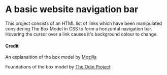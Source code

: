 # A basic website navigation bar

This project consists of an HTML list of links which have 
been manipulated considering The Box Model in CSS to form
a horizontal navigation bar.  Hovering the cursor over a 
link causes it's background colour to change.

#### Credit

An explanaition of the box model by [Mozilla](https://developer.mozilla.org/en-US/docs/Learn/CSS/Building_blocks/The_box_model#using_display_inline-block)

Foundations of the box model by [The Odin Project](https://theodinproject.com/lessons/foundations-the-box-model)